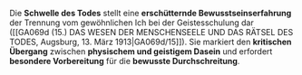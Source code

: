 
Die **Schwelle des Todes** stellt eine **erschütternde Bewusstseinserfahrung** der Trennung vom gewöhnlichen Ich bei der Geistesschulung dar ([[GA069d (15.) DAS WESEN DER MENSCHENSEELE UND DAS RÄTSEL DES TODES, Augsburg, 13. März 1913|GA069d/15]]). Sie markiert den **kritischen Übergang** zwischen **physischem und geistigem Dasein** und erfordert **besondere Vorbereitung** für die **bewusste Durchschreitung**.

